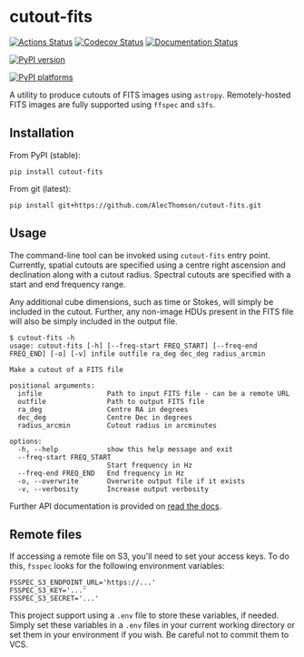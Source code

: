 # cutout-fits

[![Actions Status][actions-badge]][actions-link]
[![Codecov Status][codecov-badge]][codecov-link]
[![Documentation Status][rtd-badge]][rtd-link]

[![PyPI version][pypi-version]][pypi-link]

<!-- [![Conda-Forge][conda-badge]][conda-link] -->

[![PyPI platforms][pypi-platforms]][pypi-link]

<!-- [![GitHub Discussion][github-discussions-badge]][github-discussions-link] -->

<!-- SPHINX-START -->

<!-- prettier-ignore-start -->
[codecov-link]:             https://codecov.io/gh/AlecThomson/cutout-fits
[codecov-badge]:            https://codecov.io/gh/AlecThomson/cutout-fits/graph/badge.svg?token=7EARBRN20D
[actions-badge]:            https://github.com/AlecThomson/cutout-fits/workflows/CI/badge.svg
[actions-link]:             https://github.com/AlecThomson/cutout-fits/actions
[conda-badge]:              https://img.shields.io/conda/vn/conda-forge/cutout-fits
[conda-link]:               https://github.com/conda-forge/cutout-fits-feedstock
[github-discussions-badge]: https://img.shields.io/static/v1?label=Discussions&message=Ask&color=blue&logo=github
[github-discussions-link]:  https://github.com/AlecThomson/cutout-fits/discussions
[pypi-link]:                https://pypi.org/project/cutout-fits/
[pypi-platforms]:           https://img.shields.io/pypi/pyversions/cutout-fits
[pypi-version]:             https://img.shields.io/pypi/v/cutout-fits
[rtd-badge]:                https://readthedocs.org/projects/cutout-fits/badge/?version=latest
[rtd-link]:                 https://cutout-fits.readthedocs.io/en/latest/?badge=latest

<!-- prettier-ignore-end -->

A utility to produce cutouts of FITS images using `astropy`. Remotely-hosted
FITS images are fully supported using `ffspec` and `s3fs`.

## Installation

From PyPI (stable):

```
pip install cutout-fits
```

From git (latest):

```
pip install git+https://github.com/AlecThomson/cutout-fits.git
```

## Usage

The command-line tool can be invoked using `cutout-fits` entry point. Currently,
spatial cutouts are specified using a centre right ascension and declination
along with a cutout radius. Spectral cutouts are specified with a start and end
frequency range.

Any additional cube dimensions, such as time or Stokes, will simply be included
in the cutout. Further, any non-image HDUs present in the FITS file will also be
simply included in the output file.

```
$ cutout-fits -h
usage: cutout-fits [-h] [--freq-start FREQ_START] [--freq-end FREQ_END] [-o] [-v] infile outfile ra_deg dec_deg radius_arcmin

Make a cutout of a FITS file

positional arguments:
  infile                Path to input FITS file - can be a remote URL
  outfile               Path to output FITS file
  ra_deg                Centre RA in degrees
  dec_deg               Centre Dec in degrees
  radius_arcmin         Cutout radius in arcminutes

options:
  -h, --help            show this help message and exit
  --freq-start FREQ_START
                        Start frequency in Hz
  --freq-end FREQ_END   End frequency in Hz
  -o, --overwrite       Overwrite output file if it exists
  -v, --verbosity       Increase output verbosity
```

Further API documentation is provided on [read the docs][rtd-link].

## Remote files

If accessing a remote file on S3, you'll need to set your access keys. To do
this, `fsspec` looks for the following environment variables:

```
FSSPEC_S3_ENDPOINT_URL='https://...'
FSSPEC_S3_KEY='...'
FSSPEC_S3_SECRET='...'
```

This project support using a `.env` file to store these variables, if needed.
Simply set these variables in a `.env` files in your current working directory
or set them in your environment if you wish. Be careful not to commit them to
VCS.
